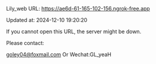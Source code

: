 Lily_web URL: https://ae6d-61-165-102-156.ngrok-free.app

Updated at: 2024-12-10 19:20:20

If you cannot open this URL, the server might be down.

Please contact: 

goley04@foxmail.com Or Wechat:GL_yeaH